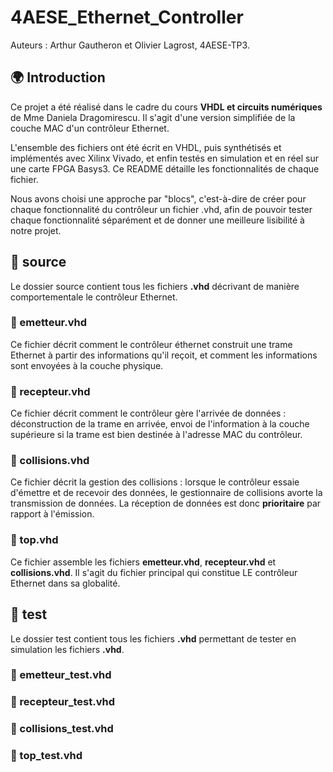 # 4AESE_Ethernet_Controller

Auteurs : Arthur Gautheron et Olivier Lagrost, 4AESE-TP3.

## 🌍 Introduction
Ce projet a été réalisé dans le cadre du cours **VHDL et circuits numériques** de Mme Daniela Dragomirescu. Il s'agit d'une version simplifiée de la couche MAC d'un contrôleur Ethernet. 

L'ensemble des fichiers ont été écrit en VHDL, puis synthétisés et implémentés avec Xilinx Vivado, et enfin testés en simulation et en réel sur une carte FPGA Basys3. Ce README détaille les fonctionnalités de chaque fichier.

Nous avons choisi une approche par "blocs", c'est-à-dire de créer pour chaque fonctionnalité du contrôleur un fichier .vhd, afin de pouvoir tester chaque fonctionnalité séparément et de donner une meilleure lisibilité à notre projet.

## 📁 source
Le dossier source contient tous les fichiers **.vhd** décrivant de manière comportementale le contrôleur Ethernet.

### 📄 emetteur.vhd
Ce fichier décrit comment le contrôleur éthernet construit une trame Ethernet à partir des informations qu'il reçoit, et comment les informations sont envoyées à la couche physique. 

### 📄 recepteur.vhd
Ce fichier décrit comment le contrôleur gère l'arrivée de données : déconstruction de la trame en arrivée, envoi de l'information à la couche supérieure si la trame est bien destinée à l'adresse MAC du contrôleur.

### 📄 collisions.vhd
Ce fichier décrit la gestion des collisions : lorsque le contrôleur essaie d'émettre et de recevoir des données, le gestionnaire de collisions avorte la transmission de données. La réception de données est donc **prioritaire** par rapport à l'émission.

### 📄 top.vhd
Ce fichier assemble les fichiers **emetteur.vhd**, **recepteur.vhd** et **collisions.vhd**. Il s'agit du fichier principal qui constitue LE contrôleur Ethernet dans sa globalité.

## 📁 test
Le dossier test contient tous les fichiers **.vhd** permettant de tester en simulation les fichiers **.vhd**.

### 📄 emetteur_test.vhd


### 📄 recepteur_test.vhd


### 📄 collisions_test.vhd


### 📄 top_test.vhd
